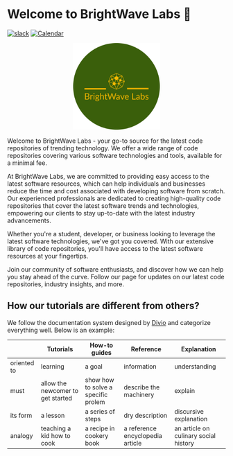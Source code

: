 # Welcome to BrightWave Labs 🧪
[![slack](https://img.shields.io/badge/Slack-BrightWaveLabs-brightgreen)](https://brightwavelabs.slack.com)
[![Calendar](https://img.shields.io/badge/Calendly-Book%20Your%20Meeting-brightgreen)](https://calendly.com/brightwavelabs/30min?month=2023-05)


<p align="center">
  <img src="https://github.com/brightwave-labs/.github/blob/main/assets/circular_green_BWL_logo.png?raw=true" alt="Commited to a better tomorrow" width="200px" height="200px" />
</p>

Welcome to BrightWave Labs - your go-to source for the latest code repositories of trending technology. We offer a wide range of code repositories covering various software technologies and tools, available for a minimal fee.

At BrightWave Labs, we are committed to providing easy access to the latest software resources, which can help individuals and businesses reduce the time and cost associated with developing software from scratch. Our experienced professionals are dedicated to creating high-quality code repositories that cover the latest software trends and technologies, empowering our clients to stay up-to-date with the latest industry advancements.

Whether you're a student, developer, or business looking to leverage the latest software technologies, we've got you covered. With our extensive library of code repositories, you'll have access to the latest software resources at your fingertips.

Join our community of software enthusiasts, and discover how we can help you stay ahead of the curve. Follow our page for updates on our latest code repositories, industry insights, and more. 

## How our tutorials are different from others?

We follow the documentation system designed by [Divio](https://documentation.divio.com/introduction/) and categorize everything well. Below is an example:

|  | **Tutorials** | **How-to guides** | **Reference** | **Explanation** |
|------------|----------|----------------|-----------------|----------|
| oriented to  | learning | a goal | information | understanding |
| must         | allow the newcomer to get started         | show how to solve a specific prolem               | describe the machinery                | explain         |
| its form     | a lesson         | a series of steps               | dry description                | discursive explanation         |
| analogy      |  teaching a kid how to cook        | a recipe in cookery book               | a reference encyclopedia article                | an article on culinary social history         |

